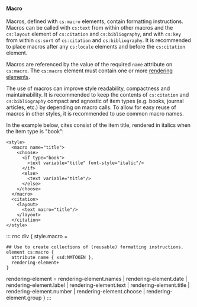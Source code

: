#### Macro

Macros, defined with `cs:macro` elements, contain formatting
instructions. Macros can be called with `cs:text` from within other
macros and the `cs:layout` element of `cs:citation` and
`cs:bibliography`, and with `cs:key` from within `cs:sort` of
`cs:citation` and `cs:bibliography`. It is recommended to place macros
after any `cs:locale` elements and before the `cs:citation` element.

Macros are referenced by the value of the required `name` attribute on
`cs:macro`. The `cs:macro` element must contain one or more [rendering
elements](#rendering-elements).

The use of macros can improve style readability, compactness and
maintainability. It is recommended to keep the contents of `cs:citation`
and `cs:bibliography` compact and agnostic of item types (e.g. books,
journal articles, etc.) by depending on macro calls. To allow for easy
reuse of macros in other styles, it is recommended to use common macro
names.

In the example below, cites consist of the item title, rendered in
italics when the item type is \"book\":

``` {.xml}
<style>
  <macro name="title">
    <choose>
      <if type="book">
        <text variable="title" font-style="italic"/>
      </if>
      <else>
        <text variable="title"/>
      </else>
    </choose>
  </macro>
  <citation>
    <layout>
      <text macro="title"/>
    </layout>
  </citation>
</style>
```

::: rnc
div {
  style.macro =
    
    ## Use to create collections of (reusable) formatting instructions.
    element cs:macro {
      attribute name { xsd:NMTOKEN },
      rendering-element+
    }
  
  rendering-element =
    rendering-element.names
    | rendering-element.date
    | rendering-element.label
    | rendering-element.text
    | rendering-element.title
    | rendering-element.number
    | rendering-element.choose
    | rendering-element.group
}
:::